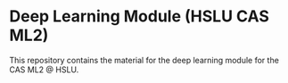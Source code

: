# Deep Learning Module (HSLU CAS ML2)

This repository contains the material for the deep learning module for the CAS ML2 @ HSLU.